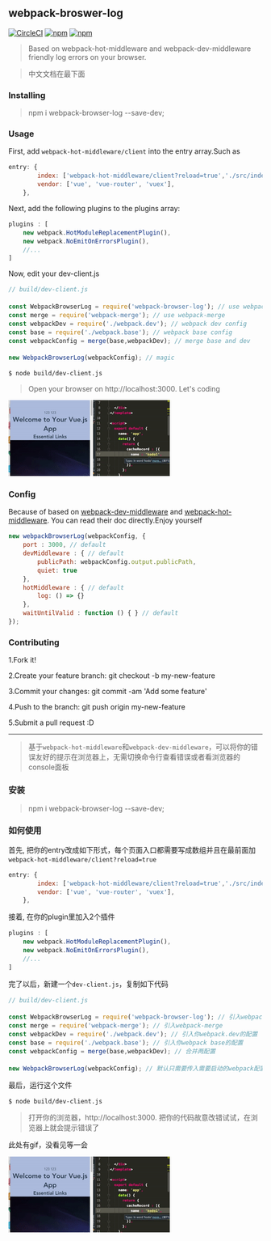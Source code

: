 ## webpack-broswer-log
[![CircleCI](https://img.shields.io/circleci/project/github/MeCKodo/webpack-browser-log.svg)](https://circleci.com/gh/MeCKodo/webpack-browser-log) [![npm](https://img.shields.io/npm/v/webpack-browser-log.svg)](https://www.npmjs.com/package/webpack-browser-log) [![npm](https://img.shields.io/npm/dt/webpack-browser-log.svg)](https://www.npmjs.com/package/webpack-browser-log)

> Based on webpack-hot-middleware and webpack-dev-middleware friendly log errors on your browser.

> 中文文档在最下面

### Installing

> npm i webpack-browser-log --save-dev;

### Usage

First, add `webpack-hot-middleware/client` into the entry array.Such as
```javascript
entry: {
		index: ['webpack-hot-middleware/client?reload=true','./src/index.js'],
		vendor: ['vue', 'vue-router', 'vuex'],
	},
```

Next, add the following plugins to the plugins array:
```javascript
plugins : [
	new webpack.HotModuleReplacementPlugin(),
	new webpack.NoEmitOnErrorsPlugin(),
	//...
]
```

Now, edit your dev-client.js
```javascript
// build/dev-client.js

const WebpackBrowserLog = require('webpack-browser-log'); // use webpack-browser-log
const merge = require('webpack-merge'); // use webpack-merge
const webpackDev = require('./webpack.dev'); // webpack dev config
const base = require('./webpack.base'); // webpack base config
const webpackConfig = merge(base,webpackDev); // merge base and dev

new WebpackBrowserLog(webpackConfig); // magic

```

```bash
$ node build/dev-client.js
```

> Open your browser on http://localhost:3000. Let's coding

![gif](./webpack-browser-log.gif)


### Config

Because of based on [webpack-dev-middleware](https://github.com/webpack/webpack-dev-middleware#usage) and [webpack-hot-middleware](https://github.com/glenjamin/webpack-hot-middleware#config). You can read their doc directly.Enjoy yourself

```javascript
new webpackBrowserLog(webpackConfig, {
	port : 3000, // default
	devMiddleware : { // default
		publicPath: webpackConfig.output.publicPath,
		quiet: true
	},
	hotMiddleware : { // default
		log: () => {}
	},
	waitUntilValid : function () { } // default
});

```

### Contributing

1.Fork it!

2.Create your feature branch: git checkout -b my-new-feature

3.Commit your changes: git commit -am 'Add some feature'

4.Push to the branch: git push origin my-new-feature

5.Submit a pull request :D

---

> 基于`webpack-hot-middleware`和`webpack-dev-middleware`，可以将你的错误友好的提示在浏览器上，无需切换命令行查看错误或者看浏览器的console面板

### 安装

> npm i webpack-browser-log --save-dev;

### 如何使用

首先, 把你的entry改成如下形式，每个页面入口都需要写成数组并且在最前面加`webpack-hot-middleware/client?reload=true`
```javascript
entry: {
		index: ['webpack-hot-middleware/client?reload=true','./src/index.js'],
		vendor: ['vue', 'vue-router', 'vuex'],
	},
```

接着, 在你的plugin里加入2个插件
```javascript
plugins : [
	new webpack.HotModuleReplacementPlugin(),
	new webpack.NoEmitOnErrorsPlugin(),
	//...
]
```

完了以后，新建一个`dev-client.js`，复制如下代码
```javascript
// build/dev-client.js

const WebpackBrowserLog = require('webpack-browser-log'); // 引入webpack-browser-log
const merge = require('webpack-merge'); // 引入webpack-merge
const webpackDev = require('./webpack.dev'); // 引入你webpack.dev的配置
const base = require('./webpack.base'); // 引入你webpack base的配置
const webpackConfig = merge(base,webpackDev); // 合并两配置

new WebpackBrowserLog(webpackConfig); // 默认只需要传入需要启动的webpack配置就OK了

```

最后，运行这个文件

```bash
$ node build/dev-client.js
```

> 打开你的浏览器，http://localhost:3000. 把你的代码故意改错试试，在浏览器上就会提示错误了

此处有gif，没看见等一会

![gif](./webpack-browser-log.gif)